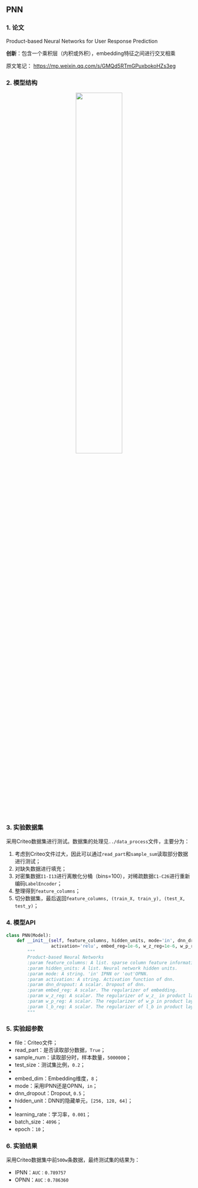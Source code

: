 ## PNN
### 1. 论文
Product-based Neural Networks for User Response Prediction  

**创新**：包含一个乘积层（内积或外积），embedding特征之间进行交叉相乘  

原文笔记： https://mp.weixin.qq.com/s/GMQd5RTmGPuxbokoHZs3eg



### 2. 模型结构

<div align=center><img src="https://cdn.jsdelivr.net/gh/BlackSpaceGZY/cdn/img/tf_5.png" width="50%;" style="float:center"/></div>



### 3. 实验数据集

采用Criteo数据集进行测试。数据集的处理见`../data_process`文件，主要分为：

1. 考虑到Criteo文件过大，因此可以通过`read_part`和`sample_sum`读取部分数据进行测试；
2. 对缺失数据进行填充；
3. 对密集数据`I1-I13`进行离散化分桶（bins=100），对稀疏数据`C1-C26`进行重新编码`LabelEncoder`；
4. 整理得到`feature_columns`；
5. 切分数据集，最后返回`feature_columns, (train_X, train_y), (test_X, test_y)`；



### 4. 模型API

```python
class PNN(Model):
    def __init__(self, feature_columns, hidden_units, mode='in', dnn_dropout=0.,
                 activation='relu', embed_reg=1e-6, w_z_reg=1e-6, w_p_reg=1e-6, l_b_reg=1e-6):
        """
        Product-based Neural Networks
        :param feature_columns: A list. sparse column feature information.
        :param hidden_units: A list. Neural network hidden units.
        :param mode: A string. 'in' IPNN or 'out'OPNN.
        :param activation: A string. Activation function of dnn.
        :param dnn_dropout: A scalar. Dropout of dnn.
        :param embed_reg: A scalar. The regularizer of embedding.
        :param w_z_reg: A scalar. The regularizer of w_z_ in product layer
        :param w_p_reg: A scalar. The regularizer of w_p in product layer
        :param l_b_reg: A scalar. The regularizer of l_b in product layer
        """
```



### 5. 实验超参数

- file：Criteo文件；
- read_part：是否读取部分数据，`True`；
- sample_num：读取部分时，样本数量，`5000000`；
- test_size：测试集比例，`0.2`；
- 
- embed_dim：Embedding维度，`8`；
- mode：采用IPNN还是OPNN，`in`；
- dnn_dropout：Dropout, `0.5`；
- hidden_unit：DNN的隐藏单元，`[256, 128, 64]`；
- 
- learning_rate：学习率，`0.001`；
- batch_size：`4096`；
- epoch：`10`；



### 6. 实验结果

采用Criteo数据集中前`500w`条数据，最终测试集的结果为：

- IPNN：`AUC：0.789757`
- OPNN：`AUC：0.786360`

